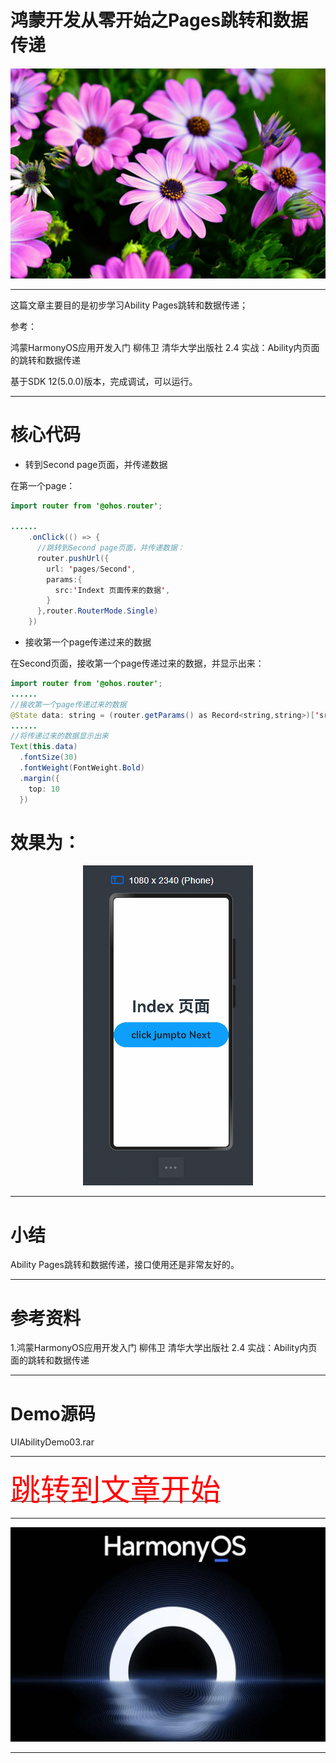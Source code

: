 # 鸿蒙开发从零开始之Pages跳转和数据传递

<img src="../image/flower_009.png">


---

这篇文章主要目的是初步学习Ability Pages跳转和数据传递；


参考：

鸿蒙HarmonyOS应用开发入门  柳伟卫 清华大学出版社  2.4 实战：Ability内页面的跳转和数据传递

基于SDK 12(5.0.0)版本，完成调试，可以运行。


---

# 核心代码


- 转到Second page页面，并传递数据

在第一个page：

```java
import router from '@ohos.router';

......
    .onClick(() => {
      //跳转到Second page页面，并传递数据：
      router.pushUrl({
        url: 'pages/Second',
        params:{
          src:'Indext 页面传来的数据',
        }
      },router.RouterMode.Single)
    })

```


- 接收第一个page传递过来的数据

在Second页面，接收第一个page传递过来的数据，并显示出来：

```java
import router from '@ohos.router';
......
//接收第一个page传递过来的数据
@State data: string = (router.getParams() as Record<string,string>)['src']
......
//将传递过来的数据显示出来
Text(this.data)
  .fontSize(30)
  .fontWeight(FontWeight.Bold)
  .margin({
    top: 10
  })

```

# 效果为：

<div align="center"> <img src="page_jump_with_data.gif" /> </div>


---

# 小结

Ability Pages跳转和数据传递，接口使用还是非常友好的。


---

# 参考资料

1.鸿蒙HarmonyOS应用开发入门  柳伟卫 清华大学出版社  2.4 实战：Ability内页面的跳转和数据传递

---

# Demo源码

UIAbilityDemo03.rar

---

[<font face='黑体' color=#ff0000 size=40 >跳转到文章开始</font>](#鸿蒙开发从零开始之Pages跳转和数据传递)

---

<img src="../image/harmony_os_001.png">

---

